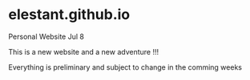 # elestant.github.io
Personal Website Jul 8

This is a new website and a new adventure !!!

Everything is preliminary and subject to change in the comming weeks


